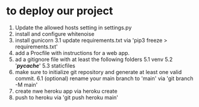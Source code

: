 # to deploy our project

1. Update the allowed hosts setting in settings.py
2. install and configure whitenoise
3. install gunicorn
3.1 update requirements.txt via 'pip3 freeze > requirements.txt'
4. add a Procfile with instructions for a web app.
5. ad a gitignore file with at least the following folders
5.1 venv
5.2 '*__pycache__*'
5.3 staticfiles
6. make sure to initialize git repository and generate at least one valid commit.
6.1 (optional) rename your main branch to 'main' via 'git branch -M main'
7. create nwe heroku app via heroku create
8. push to heroku via 'git push heroku main'